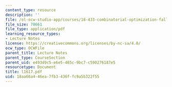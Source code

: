 ```yaml
---
content_type: resource
description: ''
file: /ol-ocw-studio-app/courses/18-433-combinatorial-optimization-fall-2003/18aa66a446ea7fb3436ffc9a5b322f55_l1617.pdf
file_size: 78661
file_type: application/pdf
learning_resource_types:
- Lecture Notes
license: https://creativecommons.org/licenses/by-nc-sa/4.0/
ocw_type: OCWFile
parent_title: Lecture Notes
parent_type: CourseSection
parent_uid: e493d9c5-e6e5-465c-9bc7-c590276187e5
resourcetype: Document
title: l1617.pdf
uid: 18aa66a4-46ea-7fb3-436f-fc9a5b322f55
---
```

